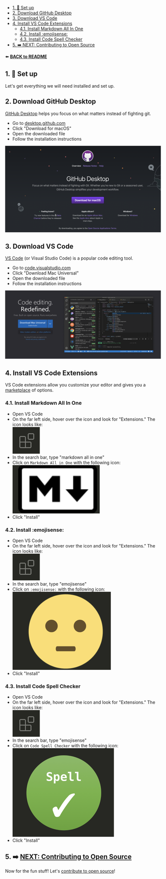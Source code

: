 - [1. 🔽 Set up](#1--set-up)
- [2. Download GitHub Desktop](#2-download-github-desktop)
- [3. Download VS Code](#3-download-vs-code)
- [4. Install VS Code Extensions](#4-install-vs-code-extensions)
  - [4.1. Install Markdown All In One](#41-install-markdown-all-in-one)
  - [4.2. Install :emojisense:](#42-install-emojisense)
  - [4.3. Install Code Spell Checker](#43-install-code-spell-checker)
- [5. :arrow_right: NEXT: Contributing to Open Source](#5-arrow_right-next-contributing-to-open-source)

 ⬅️ [**BACK to README**](README.md)

## 1. 🔽 Set up

Let's get everything we will need installed and set up. 

## 2. Download GitHub Desktop

[GitHub Desktop](https://desktop.github.com/) helps you focus on what matters instead of fighting git.

- Go to [desktop.github.com](https://desktop.github.com/)
- Click "Download for macOS"
- Open the downloaded file
- Follow the installation instructions

![Download GitHub Desktop](/images/desktop-download.png)

## 3. Download VS Code

[VS Code](https://code.visualstudio.com/) (or Visual Studio Code) is a popular code editing tool.

- Go to [code.visualstudio.com](https://code.visualstudio.com/)
- Click "Download Mac Universal"
- Open the downloaded file
- Follow the installation instructions

![Download VS Code](images/vscode-download.png)

## 4. Install VS Code Extensions

VS Code extensions allow you customize your editor and gives you a [marketplace](https://marketplace.visualstudio.com/) of options.

### 4.1. Install Markdown All In One

- Open VS Code
- On the far left side, hover over the icon and look for "Extensions." The icon looks like: 
<br />![VS Code Extension Icon](images/vs-code-ext-icon.png)
- In the search bar, type "markdown all in one"
- Click on `Markdown All in One` with the following icon:
<br />![Markdown All In One Icon](images/markdown-all-in-one-icon.png)
- Click "Install"

### 4.2. Install :emojisense:

- Open VS Code
- On the far left side, hover over the icon and look for "Extensions." The icon looks like: 
<br />![VS Code Extension Icon](images/vs-code-ext-icon.png)
- In the search bar, type "emojisense"
- Click on `:emojisense:` with the following icon:
<br />![Emojisense Icon](images/emojisense-icon.png)
- Click "Install"

### 4.3. Install Code Spell Checker

- Open VS Code
- On the far left side, hover over the icon and look for "Extensions." The icon looks like: 
<br />![VS Code Extension Icon](images/vs-code-ext-icon.png)
- In the search bar, type "emojisense"
- Click on `Code Spell Checker` with the following icon:
<br />![Code Spell Checker Icon](images/code-spell-checker-icon.png)
- Click "Install"


 ## 5. :arrow_right: [NEXT: Contributing to Open Source](2-contribute.md)

 Now for the fun stuff! Let's [contribute to open source](2-contribute.md)!
